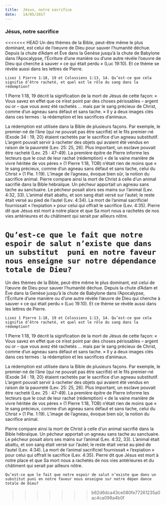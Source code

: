 ```yaml
---
title:  Jésus, notre sacrifice
date:   14/05/2017
---
```


### Jésus, notre sacrifice

<<<<<<< HEAD
Un des thèmes de la Bible, peut-être même le plus dominant, est celui de  l’oeuvre de Dieu pour sauver l’humanité déchue. Depuis la chute d’Adam et  Ève dans la Genèse jusqu’à la chute de Babylone dans l’Apocalypse, l’Écriture  d’une manière ou d’une autre révèle l’oeuvre de Dieu qui cherche à sauver «  ce qui était perdu » (Luc 19:10). Et ce thème se révèle aussi dans les lettres  de Pierre. 

`Lisez 1 Pierre 1:18, 19 et Colossiens 1:13, 14. Qu’est-ce que cela signifie d’être racheté, et quel est le rôle du sang dans la rédemption?`

1 Pierre 1:18, 19 décrit la signification de la mort de Jésus de cette façon: «  Vous savez en effet que ce n’est point par des choses périssables – argent ou  or – que vous avez été rachetés … mais par le sang précieux de Christ,  comme d’un agneau sans défaut et sans tache. » Il y a deux images clés dans  ces termes : la rédemption et les sacrifices d’animaux.

La rédemption est utilisée dans la Bible de plusieurs façons. Par exemple, le  premier-né de l’âne (qui ne pouvait pas être sacrifié) et le fils premier-né  (Exode 34 : 19, 20) étaient rachetés par le sacrifice d’un agneau substitutif.  L’argent pouvait servir à racheter des objets qui avaient été vendus en raison  de la pauvreté (Lev. 25: 25, 26). Plus important, un esclave pouvait être  racheté (Lev. 25 : 47-49). La première épitre de Pierre informe les lecteurs  que le cout de leur rachat (rédemption) « de la vaine manière de vivre  héritée de vos pères » (1 Pierre 1:18, TOB) n’était rien de moins que « le sang  précieux, comme d’un agneau sans défaut et sans tache, celui du Christ » (1  Pie. 1:19). L’image de l’agneau, évoque bien sûr, la notion du sacrifice animal. Pierre compare ainsi la mort de Christ à celle d’un animal sacrifié dans la  Bible hébraïque. Un pécheur apportait un agneau sans tache au sanctuaire.  Le pécheur posait alors ses mains sur l’animal (Lev. 4:32, 33). L’animal était  abattu, et son sang était versé sur l’autel; le reste était versé au pied de  l’autel (Lev. 4:34). La mort de l’animal sacrificiel fournissait « l’expiation »  pour celui qui offrait le sacrifice (Lev. 4:35). Pierre dit que Jésus est mort à  notre place et que Sa mort nous a rachetés de nos vies antérieures et du  châtiment qui serait par ailleurs nôtre. 

`Qu’est-ce que le fait que notre espoir de salut n’existe que dans un substitut  puni en notre faveur nous enseigne sur notre dépendance totale de Dieu?`
=======
Un des thèmes de la Bible, peut-être même le plus dominant, est celui de l’œuvre de Dieu pour sauver l’humanité déchue. Depuis la chute d’Adam et Ève dans la Genèse jusqu’à la chute de Babylone dans l’Apocalypse, l’Écriture d’une manière ou d’une autre révèle l’œuvre de Dieu qui cherche à sauver « ce qui était perdu » (Luc 19:10). Et ce thème se révèle aussi dans les lettres de Pierre.

`Lisez 1 Pierre 1:18, 19 et Colossiens 1:13, 14. Qu’est-ce que cela signifie d’être racheté, et quel est le rôle du sang dans la rédemption?`

1 Pierre 1:18, 19 décrit la signification de la mort de Jésus de cette façon: « Vous savez en effet que ce n’est point par des choses périssables – argent ou or – que vous avez été rachetés … mais par le sang précieux de Christ, comme d’un agneau sans défaut et sans tache. » Il y a deux images clés dans ces termes : la rédemption et les sacrifices d’animaux.

La rédemption est utilisée dans la Bible de plusieurs façons. Par exemple, le premier-né de l’âne (qui ne pouvait pas être sacrifié) et le fils premier-né (Exode 34 : 19, 20) étaient rachetés par le sacrifice d’un agneau substitutif. L’argent pouvait servir à racheter des objets qui avaient été vendus en raison de la pauvreté (Lev. 25: 25, 26). Plus important, un esclave pouvait être racheté (Lev. 25 : 47-49). La première épitre de Pierre  informe les lecteurs que le cout de leur rachat (rédemption) « de la vaine manière de vivre héritée de vos pères » (1 Pierre 1:18, TOB) n’était rien de moins que « le sang précieux, comme d’un agneau sans défaut et sans tache, celui du Christ » (1 Pie. 1:19). L’image de l’agneau, évoque bien sûr, la notion du sacrifice animal.

Pierre  compare ainsi la mort de Christ à celle d’un animal sacrifié dans la Bible hébraïque. Un pécheur apportait un agneau sans tache au sanctuaire. Le pécheur posait alors ses mains sur l’animal (Lev. 4:32, 33). L’animal était abattu, et son sang était versé sur l’autel; le reste était versé au pied de l’autel (Lev. 4:34). La mort de l’animal sacrificiel fournissait « l’expiation » pour celui qui offrait le sacrifice (Lev. 4:35). Pierre  dit que Jésus est mort à notre place et que Sa mort nous a rachetés de nos vies antérieures et du châtiment qui serait par ailleurs nôtre.

`Qu’est-ce que le fait que notre espoir de salut n’existe que dans un substitut puni en notre faveur nous enseigne sur notre dépen dance totale de Dieu?`
>>>>>>> b62d6dca43ce080fe77261235a0ac4ca098a4b0f
